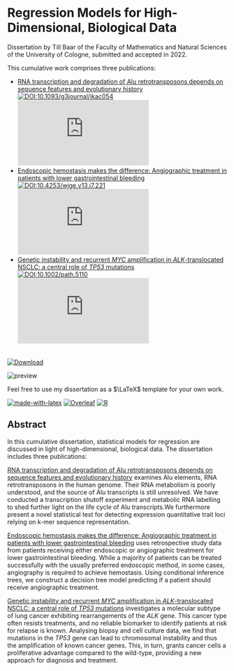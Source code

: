 # Regression Models for High-Dimensional, Biological Data

Dissertation by Till Baar of the Faculty of Mathematics and Natural Sciences of the University of Cologne, submitted and accepted in 2022.

This cumulative work comprises three publications:
- [RNA transcription and degradation of Alu retrotransposons depends on sequence features and evolutionary history](https://doi.org/10.1093/g3journal/jkac054)<br/>
[![DOI:10.1093/g3journal/jkac054](https://zenodo.org/badge/DOI/10.1093/g3journal/jkac054.svg)](https://doi.org/10.1093/g3journal/jkac054)<br/>
[![Citation Badge](https://api.juleskreuer.eu/citation-badge.php?doi=10.1093/g3journal/jkac054)](https://juleskreuer.eu/projekte/citation-badge/)
- [Endoscopic hemostasis makes the difference: Angiographic treatment in patients with lower gastrointestinal bleeding](https://www.wjgnet.com/1948-5190/full/v13/i7/221.htm)<br/>
[![DOI:10.4253/wjge.v13.i7.221](https://zenodo.org/badge/DOI/10.4253/wjge.v13.i7.221.svg)](https://doi.org/10.4253/wjge.v13.i7.221)<br/>
[![Citation Badge](https://api.juleskreuer.eu/citation-badge.php?doi=10.4253/wjge.v13.i7.221)](https://juleskreuer.eu/projekte/citation-badge/)
- [Genetic instability and recurrent *MYC* amplification in *ALK*-translocated NSCLC: a central role of *TP53* mutations](http://doi.wiley.com/10.1002/path.5110)<br/>
[![DOI:10.1002/path.5110](https://zenodo.org/badge/DOI/10.1002/path.5110.svg)](https://doi.org/10.1002/path.5110)<br/>
[![Citation Badge](https://api.juleskreuer.eu/citation-badge.php?doi=10.1002/path.5110)](https://juleskreuer.eu/projekte/citation-badge/)

<br/>
<a href="https://kups.ub.uni-koeln.de/62177/"><img src="https://img.shields.io/badge/Download-PDF-4A657D?style=for-the-badge&logo=adobeacrobatreader&logoColor=white" alt="Download"/></a>

![preview](https://user-images.githubusercontent.com/17084525/175029572-0bb7d221-2ede-41b5-97c0-e02ea51645c1.png)

Feel free to use my dissertation as a $\LaTeX$ template for your own work.

[![made-with-latex](https://img.shields.io/badge/Made%20with-LaTeX-1f425f.svg)](https://www.latex-project.org/)
[![Overleaf](https://img.shields.io/badge/--47A141?logo=overleaf&logoColor=ffffff)](https://www.overleaf.com/)
[![R](https://img.shields.io/badge/--276DC3?logo=r&logoColor=ffffff)](https://www.r-project.org/)

## Abstract

In this cumulative dissertation, statistical models for regression are discussed in light of high-dimensional, biological data. The dissertation includes three publications:

[RNA transcription and degradation of Alu retrotransposons depends on sequence features and evolutionary history](https://doi.org/10.1093/g3journal/jkac054) examines Alu elements, RNA retrotransposons in the human genome. Their RNA metabolism is poorly understood, and the source of Alu transcripts is still unresolved. We have conducted a transcription shutoff experiment and metabolic RNA labelling to shed further light on the life cycle of Alu transcripts.We furthermore present a novel statistical test for detecting expression quantitative trait loci relying on k-mer sequence representation.

[Endoscopic hemostasis makes the difference: Angiographic treatment in patients with lower gastrointestinal bleeding](https://www.wjgnet.com/1948-5190/full/v13/i7/221.htm) uses retrospective study data from patients receiving either endoscopic or angiographic treatment for lower gastrointestinal bleeding. While a majority of patients can be treated successfully with the usually preferred endoscopic method, in some cases, angiography is required to achieve hemostasis. Using conditional inference trees, we construct a decision tree model predicting if a patient should receive angiographic treatment.

[Genetic instability and recurrent *MYC* amplification in *ALK*-translocated NSCLC: a central role of *TP53* mutations](http://doi.wiley.com/10.1002/path.5110) investigates a molecular subtype of lung cancer exhibiting rearrangements of the *ALK* gene. This cancer type often resists treatments, and no reliable biomarker to identify patients at risk for relapse is known. Analysing biopsy and cell culture data, we find that mutations in the *TP53* gene can lead to chromosomal instability and thus the amplification of known cancer genes. This, in turn, grants cancer cells a proliferative advantage compared to the wild-type, providing a new approach for diagnosis and treatment.

